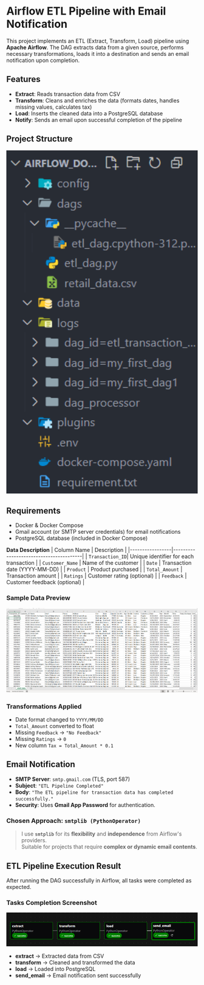 # Airflow ETL Pipeline with Email Notification

This project implements an ETL (Extract, Transform, Load) pipeline using **Apache Airflow**. The DAG extracts data from a given source, performs necessary transformations, loads it into a destination and sends an email notification upon completion.

## Features

- **Extract**: Reads transaction data from CSV
- **Transform**: Cleans and enriches the data (formats dates, handles missing values, calculates tax)
- **Load**: Inserts the cleaned data into a PostgreSQL database
- **Notify**: Sends an email upon successful completion of the pipeline

## Project Structure

<p align="center">
  <img src="https://github.com/HieuCorn364/Airflow-ETL/blob/main/images/Structure%20Project.png" width="600"/>
</p>

## Requirements

- Docker & Docker Compose
- Gmail account (or SMTP server credentials) for email notifications
- PostgreSQL database (included in Docker Compose)

**Data Description**
| Column Name     | Description                            |
|-----------------|----------------------------------------|
| `Transaction_ID`| Unique identifier for each transaction |
| `Customer_Name` | Name of the customer                   |
| `Date`          | Transaction date (YYYY-MM-DD)         |
| `Product`       | Product purchased                      |
| `Total_Amount`  | Transaction amount                     |
| `Ratings`       | Customer rating (optional)            |
| `Feedback`      | Customer feedback (optional)          |

### **Sample Data Preview**

![Data Sample](https://github.com/HieuCorn364/Airflow-ETL/blob/main/images/Data%20Sample.png)

###  **Transformations Applied**
-  Date format changed to `YYYY/MM/DD`
-  `Total_Amount` converted to float
-  Missing `Feedback` → `"No Feedback"`
-  Missing `Ratings` → `0`
-  New column `Tax = Total_Amount * 0.1`
  
##  Email Notification

- **SMTP Server**: `smtp.gmail.com` (TLS, port 587)
- **Subject**: `"ETL Pipeline Completed"`
- **Body**: `"The ETL pipeline for transaction data has completed successfully."`
- **Security**: Uses **Gmail App Password** for authentication.

###  **Chosen Approach: `smtplib (PythonOperator)`**

>  I use **`smtplib`** for its **flexibility** and **independence** from Airflow's providers.  
>  Suitable for projects that require **complex or dynamic email contents**.

## ETL Pipeline Execution Result

After running the DAG successfully in Airflow, all tasks were completed as expected.

### **Tasks Completion Screenshot**

![Tasks Completed](https://github.com/HieuCorn364/Airflow-ETL/blob/main/images/Tasks%20completed.png)

-  **extract** → Extracted data from CSV
-  **transform** → Cleaned and transformed the data
-  **load** → Loaded into PostgreSQL
-  **send_email** → Email notification sent successfully

